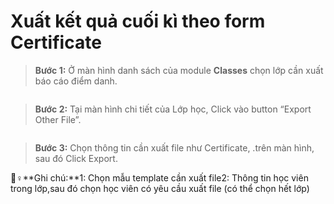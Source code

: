 # Xuất kết quả cuối kì theo form Certificate

> **Bước 1:** Ở màn hình danh sách của module **Classes** chọn lớp cần xuất báo cáo điểm danh.

<figure><img src="https://files.gitbook.com/v0/b/gitbook-legacy-files/o/assets%2F-LrHReb9JsrFo3TW8d7S%2F-Lvg24SvSr3TtON6iKb1%2F-LvgPvD1KRFDLknrTKT-%2FBangDiem1.png?alt=media&#x26;token=de40e80a-f685-43f1-8dfb-7c97020776a0" alt=""><figcaption></figcaption></figure>

> **Bước 2:** Tại màn hình chi tiết của Lớp học, Click vào button “Export Other File”.

<figure><img src="https://files.gitbook.com/v0/b/gitbook-legacy-files/o/assets%2F-LrHReb9JsrFo3TW8d7S%2F-Lvg24SvSr3TtON6iKb1%2F-LvgR0NWOeTB2BX1QHn5%2FKetquaCk.png?alt=media&#x26;token=fe6a572a-7f13-43b8-a3fc-e93152635327" alt=""><figcaption></figcaption></figure>

> **Bước 3:** Chọn thông tin cần xuất file như Certificate, .trên màn hình, sau đó Click Export.

**​**🙆♀**Ghi chú:**1: Chọn mẫu template cần xuất file2: Thông tin học viên trong lớp,sau đó chọn học viên có yêu cầu xuất file (có thể chọn hết lớp)

<figure><img src="https://files.gitbook.com/v0/b/gitbook-legacy-files/o/assets%2F-LrHReb9JsrFo3TW8d7S%2F-Lvg24SvSr3TtON6iKb1%2F-LvgQwVNv8Nrg0uPxDhu%2FKQCuoiKi.png?alt=media&#x26;token=62d8727e-cbc6-475a-a7ed-f4743bfb7177" alt=""><figcaption></figcaption></figure>
